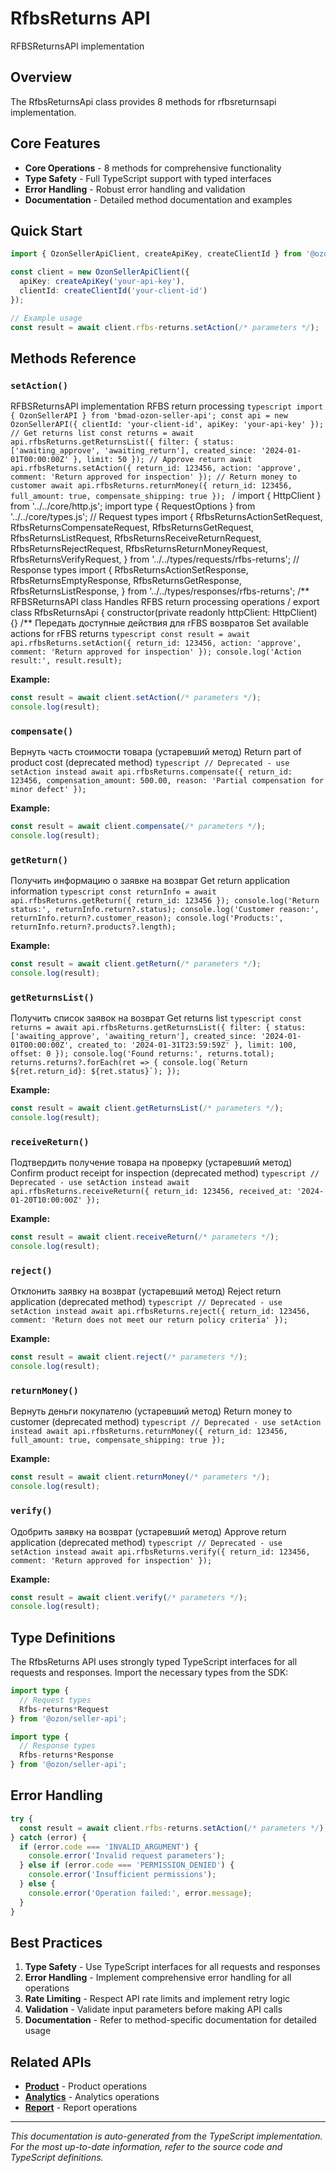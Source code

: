 # RfbsReturns API

RFBSReturnsAPI implementation

## Overview

The RfbsReturnsApi class provides 8 methods for rfbsreturnsapi implementation.

## Core Features

- **Core Operations** - 8 methods for comprehensive functionality
- **Type Safety** - Full TypeScript support with typed interfaces
- **Error Handling** - Robust error handling and validation
- **Documentation** - Detailed method documentation and examples

## Quick Start

```typescript
import { OzonSellerApiClient, createApiKey, createClientId } from '@ozon/seller-api';

const client = new OzonSellerApiClient({
  apiKey: createApiKey('your-api-key'),
  clientId: createClientId('your-client-id')
});

// Example usage
const result = await client.rfbs-returns.setAction(/* parameters */);
```

## Methods Reference

### `setAction()`

RFBSReturnsAPI implementation RFBS return processing ```typescript import { OzonSellerAPI } from 'bmad-ozon-seller-api'; const api = new OzonSellerAPI({ clientId: 'your-client-id', apiKey: 'your-api-key' }); // Get returns list const returns = await api.rfbsReturns.getReturnsList({ filter: { status: ['awaiting_approve', 'awaiting_return'], created_since: '2024-01-01T00:00:00Z' }, limit: 50 }); // Approve return await api.rfbsReturns.setAction({ return_id: 123456, action: 'approve', comment: 'Return approved for inspection' }); // Return money to customer await api.rfbsReturns.returnMoney({ return_id: 123456, full_amount: true, compensate_shipping: true }); ``` / import { HttpClient } from '../../core/http.js'; import type { RequestOptions } from '../../core/types.js'; // Request types import { RfbsReturnsActionSetRequest, RfbsReturnsCompensateRequest, RfbsReturnsGetRequest, RfbsReturnsListRequest, RfbsReturnsReceiveReturnRequest, RfbsReturnsRejectRequest, RfbsReturnsReturnMoneyRequest, RfbsReturnsVerifyRequest, } from '../../types/requests/rfbs-returns'; // Response types import { RfbsReturnsActionSetResponse, RfbsReturnsEmptyResponse, RfbsReturnsGetResponse, RfbsReturnsListResponse, } from '../../types/responses/rfbs-returns'; /** RFBSReturnsAPI class Handles RFBS return processing operations / export class RfbsReturnsApi { constructor(private readonly httpClient: HttpClient) {} /** Передать доступные действия для rFBS возвратов Set available actions for rFBS returns ```typescript const result = await api.rfbsReturns.setAction({ return_id: 123456, action: 'approve', comment: 'Return approved for inspection' }); console.log('Action result:', result.result); ```

**Example:**
```typescript
const result = await client.setAction(/* parameters */);
console.log(result);
```

### `compensate()`

Вернуть часть стоимости товара (устаревший метод) Return part of product cost (deprecated method) ```typescript // Deprecated - use setAction instead await api.rfbsReturns.compensate({ return_id: 123456, compensation_amount: 500.00, reason: 'Partial compensation for minor defect' }); ```

**Example:**
```typescript
const result = await client.compensate(/* parameters */);
console.log(result);
```

### `getReturn()`

Получить информацию о заявке на возврат Get return application information ```typescript const returnInfo = await api.rfbsReturns.getReturn({ return_id: 123456 }); console.log('Return status:', returnInfo.return?.status); console.log('Customer reason:', returnInfo.return?.customer_reason); console.log('Products:', returnInfo.return?.products?.length); ```

**Example:**
```typescript
const result = await client.getReturn(/* parameters */);
console.log(result);
```

### `getReturnsList()`

Получить список заявок на возврат Get returns list ```typescript const returns = await api.rfbsReturns.getReturnsList({ filter: { status: ['awaiting_approve', 'awaiting_return'], created_since: '2024-01-01T00:00:00Z', created_to: '2024-01-31T23:59:59Z' }, limit: 100, offset: 0 }); console.log('Found returns:', returns.total); returns.returns?.forEach(ret => { console.log(`Return ${ret.return_id}: ${ret.status}`); }); ```

**Example:**
```typescript
const result = await client.getReturnsList(/* parameters */);
console.log(result);
```

### `receiveReturn()`

Подтвердить получение товара на проверку (устаревший метод) Confirm product receipt for inspection (deprecated method) ```typescript // Deprecated - use setAction instead await api.rfbsReturns.receiveReturn({ return_id: 123456, received_at: '2024-01-20T10:00:00Z' }); ```

**Example:**
```typescript
const result = await client.receiveReturn(/* parameters */);
console.log(result);
```

### `reject()`

Отклонить заявку на возврат (устаревший метод) Reject return application (deprecated method) ```typescript // Deprecated - use setAction instead await api.rfbsReturns.reject({ return_id: 123456, comment: 'Return does not meet our return policy criteria' }); ```

**Example:**
```typescript
const result = await client.reject(/* parameters */);
console.log(result);
```

### `returnMoney()`

Вернуть деньги покупателю (устаревший метод) Return money to customer (deprecated method) ```typescript // Deprecated - use setAction instead await api.rfbsReturns.returnMoney({ return_id: 123456, full_amount: true, compensate_shipping: true }); ```

**Example:**
```typescript
const result = await client.returnMoney(/* parameters */);
console.log(result);
```

### `verify()`

Одобрить заявку на возврат (устаревший метод) Approve return application (deprecated method) ```typescript // Deprecated - use setAction instead await api.rfbsReturns.verify({ return_id: 123456, comment: 'Return approved for inspection' }); ```

**Example:**
```typescript
const result = await client.verify(/* parameters */);
console.log(result);
```

## Type Definitions

The RfbsReturns API uses strongly typed TypeScript interfaces for all requests and responses. Import the necessary types from the SDK:

```typescript
import type {
  // Request types
  Rfbs-returns*Request
} from '@ozon/seller-api';

import type {
  // Response types  
  Rfbs-returns*Response
} from '@ozon/seller-api';
```

## Error Handling

```typescript
try {
  const result = await client.rfbs-returns.setAction(/* parameters */);
} catch (error) {
  if (error.code === 'INVALID_ARGUMENT') {
    console.error('Invalid request parameters');
  } else if (error.code === 'PERMISSION_DENIED') {
    console.error('Insufficient permissions');
  } else {
    console.error('Operation failed:', error.message);
  }
}
```

## Best Practices

1. **Type Safety** - Use TypeScript interfaces for all requests and responses
2. **Error Handling** - Implement comprehensive error handling for all operations
3. **Rate Limiting** - Respect API rate limits and implement retry logic
4. **Validation** - Validate input parameters before making API calls
5. **Documentation** - Refer to method-specific documentation for detailed usage

## Related APIs

- **[Product](./product.md)** - Product operations
- **[Analytics](./analytics.md)** - Analytics operations
- **[Report](./report.md)** - Report operations

---

*This documentation is auto-generated from the TypeScript implementation. For the most up-to-date information, refer to the source code and TypeScript definitions.*